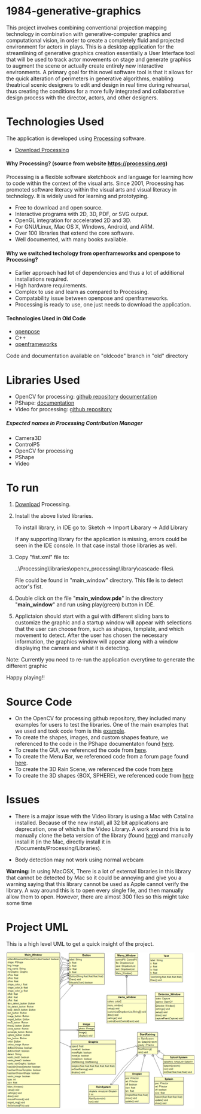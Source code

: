 # 1984-generative-graphics
This project involves combining conventional projection mapping technology in combination with generative-computer graphics and computational vision, in order to create a completely fluid and projected environment for actors in plays. This is a desktop application for the streamlining of generative graphics creation essentially a User Interface tool that will be used to track actor movements on stage and generate graphics to augment the scene or actually create entirely new interactive environments. A primary goal for this novel software tool is that it allows for the quick alteration of perimeters in generative algorithms, enabling theatrical scenic designers to edit and design in real time during rehearsal, thus creating the conditions for a more fully integrated and collaborative design process with the director, actors, and other designers. 


# Technologies Used
The application is developed using [Processing](https://processing.org/) software.

* [Download Processing](https://processing.org/download/)


#### Why Processing? (source from website https://processing.org)

Processing is a flexible software sketchbook and language for learning how to code within the context of the visual arts. Since 2001, Processing has promoted software literacy within the visual arts and visual literacy in technology. It is widely used for learning and prototyping.

* Free to download and open source.
* Interactive programs with 2D, 3D, PDF, or SVG output.
* OpenGL integration for accelerated 2D and 3D.
* For GNU/Linux, Mac OS X, Windows, Android, and ARM.
* Over 100 libraries that extend the core software.
* Well documented, with many books available.


#### Why we switched techology from openframeworks and openpose to Processing?

* Earlier approach had lot of dependencies and thus a lot of additional installations required.
* High hardware requirements.
* Complex to use and learn as compared to Processing.
* Compatability issue between openpose and openframeworks.
* Processing is ready to use, one just needs to download the application.


#### Technologies Used in Old Code
* [openpose](https://github.com/CMU-Perceptual-Computing-Lab/openpose)
* C++
* [openframeworks](https://openframeworks.cc/about/)

Code and documentation available on "oldcode" branch in "old" directory


# Libraries Used

* OpenCV for processing: [github repository](https://github.com/atduskgreg/opencv-processing) [documentation](http://atduskgreg.github.io/opencv-processing/reference/)
* PShape: [documentation](https://processing.github.io/processing-javadocs/core/processing/core/PShape.html)
* Video for processing: [github repository](https://github.com/processing/processing-video)


##### Expected names in Processing Contribution Manager

* Camera3D 
* ControlP5
* OpenCV for processing
* PShape
* Video


# To run

1. [Download](https://processing.org/download/) Processing.

2. Install the above listed libraries.

    To install library, in IDE go to: 
    Sketch -> Import Libarary -> Add Library
    
    If any supporting library for the application is missing, errors could be seen in the IDE console. In that case install those libraries as well.

3. Copy "fist.xml" file to:

    ..\Processing\libraries\opencv_processing\library\cascade-files\

    File could be found in "main_window" directory. This file is to detect actor's fist.

4. Double click on the file "**main_window.pde**" in the directory "**main_window**" and run using play(green) button in IDE. 

5. Applictaion should start with a gui with different sliding bars to customize the graphic and a startup window will appear with selections that the user can choose from, such as shapes, template, and which movement to detect. After the user has chosen the necessary information, the graphics window will appear along with a window displaying the camera and what it is detecting.

Note: Currently you need to re-run the application everytime to generate the different graphic

Happy playing!!


# Source Code

* On the OpenCV for processing github repository, they included many examples for users to test the libraries. One of the main examples that we used and took code from is this [example](https://github.com/atduskgreg/opencv-processing/tree/master/examples/LiveCamTest).
* To create the shapes, images, and custom shapes feature, we referenced to the code in the PShape documentaton found [here](https://processing.org/tutorials/pshape/).
* To create the GUI, we referenced the code from [here](https://www.kasperkamperman.com/blog/processing-code/controlp5-library-example1/).
* To create the Menu Bar, we referenced code from a forum page found [here](https://forum.processing.org/two/discussion/12202/is-there-a-way-to-associate-a-menu-bar-with-the-sketch-frame).
* To create the 3D Rain Scene, we referenced the code from [here](https://discourse.processing.org/t/simple-3d-rain-simulation/10834)
* To create the 3D shapes {BOX, SPHERE}, we referenced code from [here](https://processing.org/examples/primitives3d.html)


# Issues

* There is a major issue with the Video library is using a Mac with Catalina installed. Because of the new install, all 32 bit applications are deprecation, one of which is the Video Library. A work around this is to manually clone the beta version of the library (found [here](https://github.com/processing/processing-video/releases/tag/r6-v2.0-beta4))
and manually install it (in the Mac, directly install it in /Documents/Processing/Libraries). 

* Body detection may not work using normal webcam


**Warning:** In using MacOSX, There is a lot of external libraries in this library that cannot be detected by Mac so it could be annoying and give you a warning saying that this library cannot be used as Apple cannot verify the library. A way around this is to open every single file, and then manually allow them to open. However, there are almost 300 files so this might take some time


# Project UML

This is a high level UML to get a quick insight of the project.

![1984GenerativeGrpahicsProjectUML](main_windowUML.png "main_windowUML")
